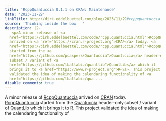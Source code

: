 ```yaml
---
title: 'RcppQuantuccia 0.1.1 on CRAN: Maintenance'
date: '2023-11-29'
linkTitle: http://dirk.eddelbuettel.com/blog/2023/11/29#rcppquantuccia_0.1.2
source: 'Thinking inside the box   '
description: |2-
   <p>A minor release of <a
  href="https://dirk.eddelbuettel.com/code/rcpp.quantuccia.html">RcppQuantuccia</a>
  arrived on <a href="https://cran.r-project.org">CRAN</a> today. <a
  href="https://dirk.eddelbuettel.com/code/rcpp.quantuccia.html">RcppQuantuccia</a>
  started from the <a
  href="https://github.com/pcaspers/Quantuccia">Quantuccia</a> header-only
  subset / variant of <a
  href="https://github.com/lballabio/quantlib">QuantLib</a> which it
  brings it to <a href="https://www.r-project.org">R</a>. This project
  validated the idea of making the calendaring functionality of <a
  href="https://github.com/lballabio/qua ...
disable_comments: true
---
```

 <p>A minor release of <a
href="https://dirk.eddelbuettel.com/code/rcpp.quantuccia.html">RcppQuantuccia</a>
arrived on <a href="https://cran.r-project.org">CRAN</a> today. <a
href="https://dirk.eddelbuettel.com/code/rcpp.quantuccia.html">RcppQuantuccia</a>
started from the <a
href="https://github.com/pcaspers/Quantuccia">Quantuccia</a> header-only
subset / variant of <a
href="https://github.com/lballabio/quantlib">QuantLib</a> which it
brings it to <a href="https://www.r-project.org">R</a>. This project
validated the idea of making the calendaring functionality of <a
href="https://github.com/lballabio/qua ...